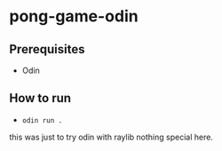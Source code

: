 # pong-game-odin

## Prerequisites

- Odin

## How to run

- `odin run .`

this was just to try odin with raylib nothing special here. 